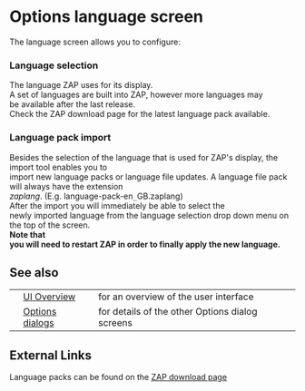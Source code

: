 # Options language screen
The language screen allows you to configure:
### Language selection
The language ZAP uses for its display.<br>A set of languages are built into ZAP, however more languages may<br>
be available after the last release.<br>Check the ZAP download page for the latest language pack available.<br>
<h3>Language pack import</h3>
Besides the selection of the language that is used for ZAP's display, the import tool enables you to<br>
import new language packs or language file updates. A language file pack will always have the extension<br>
<em>zaplang</em>. (E.g. language-pack-en<code>_</code>GB.zaplang) <br>After the import you will immediately be able to select the<br>
newly imported language from the language selection drop down menu on the top of the screen. <br><b>Note that<br>
you will need to restart ZAP in order to finally apply the new language.</b>
<h2>See also</h2>
<table>
<tr><td></td><td><a href='HelpUiOverview'>UI Overview</a></td><td>for an overview of the user interface</td></tr>
<tr><td></td><td><a href='HelpUiDialogsOptionsOptions'>Options dialogs</a></td><td>for details of the other Options dialog screens</td></tr>
</table>
<h2>External Links</h2>
Language packs can be found on the <a href='https://code.google.com/p/zaproxy/downloads/list'>ZAP download page</a>